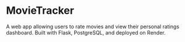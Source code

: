 # MovieTracker
A web app allowing users to rate movies and view their personal ratings dashboard. Built with Flask, PostgreSQL, and deployed on Render.

